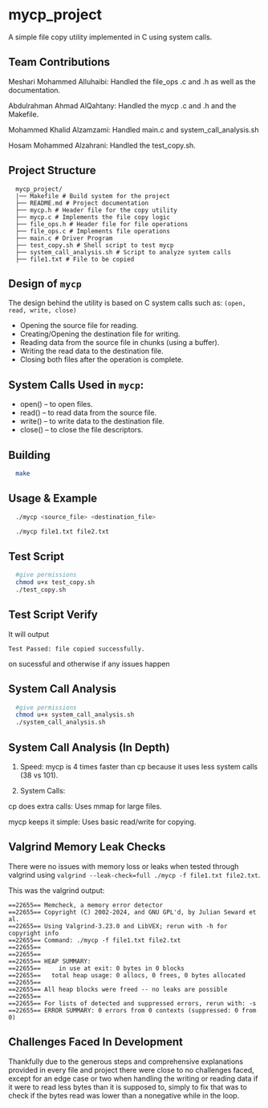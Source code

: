 # mycp_project

A simple file copy utility implemented in C using system calls.

## Team Contributions
Meshari Mohammed Alluhaibi: Handled the file_ops .c and .h as well as the documentation.

Abdulrahman Ahmad AlQahtany: Handled the mycp .c and .h and the Makefile.

Mohammed Khalid Alzamzami: Handled main.c and system_call_analysis.sh

Hosam Mohammed Alzahrani: Handled the test_copy.sh.

## Project Structure

```
  mycp_project/
  |── Makefile # Build system for the project
  ├── README.md # Project documentation
  ├── mycp.h # Header file for the copy utility
  ├── mycp.c # Implements the file copy logic
  ├── file_ops.h # Header file for file operations
  ├── file_ops.c # Implements file operations
  ├── main.c # Driver Program
  ├── test_copy.sh # Shell script to test mycp
  ├── system_call_analysis.sh # Script to analyze system calls
  ├── file1.txt # File to be copied
```
## Design of ```mycp```
The design behind the utility is based on C system calls such as: ```(open, read, write, close)```
- Opening the source file for reading.
- Creating/Opening the destination file for writing.
- Reading data from the source file in chunks (using a buffer).
- Writing the read data to the destination file.
- Closing both files after the operation is complete.

## System Calls Used in ```mycp```:

- open() – to open files.
- read() – to read data from the source file.
- write() – to write data to the destination file.
- close() – to close the file descriptors.

## Building

```sh
  make
```

## Usage & Example

```sh
  ./mycp <source_file> <destination_file>

  ./mycp file1.txt file2.txt
```

## Test Script
```sh
  #give permissions
  chmod u+x test_copy.sh
  ./test_copy.sh
```

## Test Script Verify
It will output 

```Test Passed: file copied successfully.``` 

on sucessful and otherwise if any issues happen

## System Call Analysis
```sh
  #give permissions
  chmod u+x system_call_analysis.sh
  ./system_call_analysis.sh
```

## System Call Analysis (In Depth)
1. Speed:
mycp is 4 times faster than cp because it uses less system calls (38 vs 101).

2. System Calls:

  cp does extra calls: Uses mmap for large files.

  mycp keeps it simple: Uses basic read/write for copying.

## Valgrind Memory Leak Checks
There were no issues with memory loss or leaks when tested through valgrind using ```valgrind --leak-check=full ./mycp -f
file1.txt file2.txt```.

This was the valgrind output:
```
==22655== Memcheck, a memory error detector
==22655== Copyright (C) 2002-2024, and GNU GPL'd, by Julian Seward et al.
==22655== Using Valgrind-3.23.0 and LibVEX; rerun with -h for copyright info
==22655== Command: ./mycp -f file1.txt file2.txt
==22655== 
==22655== 
==22655== HEAP SUMMARY:
==22655==     in use at exit: 0 bytes in 0 blocks
==22655==   total heap usage: 0 allocs, 0 frees, 0 bytes allocated
==22655== 
==22655== All heap blocks were freed -- no leaks are possible
==22655== 
==22655== For lists of detected and suppressed errors, rerun with: -s
==22655== ERROR SUMMARY: 0 errors from 0 contexts (suppressed: 0 from 0)
```

## Challenges Faced In Development
Thankfully due to the generous steps and comprehensive explanations provided in every file and project there were close to no challenges faced, except for an edge case or two when handling the writing or reading data if it were to read less bytes than it is supposed to, simply to fix that was to check if the bytes read was lower than a nonegative while in the loop.
